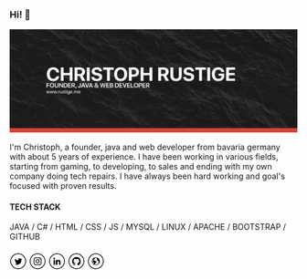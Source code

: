 ### Hi! 👋

<img src="https://raw.githubusercontent.com/miit0o/miit0o/master/banner.png" alt="Banner about Christoph Rustige">

I'm Christoph, a founder, java and web developer from bavaria germany with about 5 years of experience.
I have been working in various fields, starting from gaming, to developing, to sales and ending with my own company doing tech repairs.
I have always been hard working and goal's focused with proven results.

#### TECH STACK

JAVA / C# / HTML / CSS / JS / MYSQL / LINUX / APACHE / BOOTSTRAP / GITHUB

####

<a href="https://twitter.com/drise_de" target="_blank"><img src="https://raw.githubusercontent.com//miit0o/miit0o/master/tw.png" alt="Twitter" width="30"></a>
<a href="https://www.instagram.com/christoph.rse" target="_blank"><img src="https://raw.githubusercontent.com/miit0o/miit0o/master/ig.png" alt="Instagram" width="30"></a>
<a href="https://www.linkedin.com/in/christoph-rustige-44956b193/" target="_blank"><img src="https://raw.githubusercontent.com/miit0o/miit0o/master/in.png" alt="LinkedIn" width="30"></a>
<a href="https://github.com/miit0o" target="_blank"><img src="https://raw.githubusercontent.com/miit0o/miit0o/master/git.png" alt="GitHub" width="30"></a>
<a href="https://rustige.me/" target="_blank"><img src="https://raw.githubusercontent.com/miit0o/miit0o/master/www.png" alt="Website" width="30"></a>
